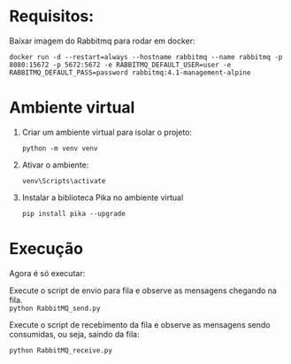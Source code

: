 # Requisitos: 

Baixar imagem do Rabbitmq para rodar em docker: 

```docker run -d --restart=always --hostname rabbitmq --name rabbitmq -p 8080:15672 -p 5672:5672 -e RABBITMQ_DEFAULT_USER=user -e RABBITMQ_DEFAULT_PASS=password rabbitmq:4.1-management-alpine```

# Ambiente virtual 
1. Criar um ambiente virtual para isolar o projeto:

    ```python -m venv venv```

2. Ativar o ambiente:

    ```venv\Scripts\activate```

3. Instalar a biblioteca Pika no ambiente virtual

    ```pip install pika --upgrade```

# Execução 
Agora é só executar: 

Execute o script de envio para fila e observe as mensagens chegando na fila.  
    ```python RabbitMQ_send.py```

Execute o script de recebimento da fila e observe as mensagens sendo consumidas, ou seja, saindo da fila: 

```python RabbitMQ_receive.py```